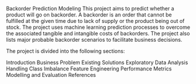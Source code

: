 Backorder Prediction Modeling
This project aims to predict whether a product will go on backorder. A backorder is an order that cannot be fulfilled at the given time due to lack of supply or the product being out of stock. The project uses machine learning prediction processes to overcome the associated tangible and intangible costs of backorders. The project also lists major probable backorder scenarios to facilitate business decisions.

The project is divided into the following sections:

Introduction
Business Problem
Existing Solutions
Exploratory Data Analysis
Handling Class Imbalance
Feature Engineering
Performance Metrics
Modelling and Evaluation
References
